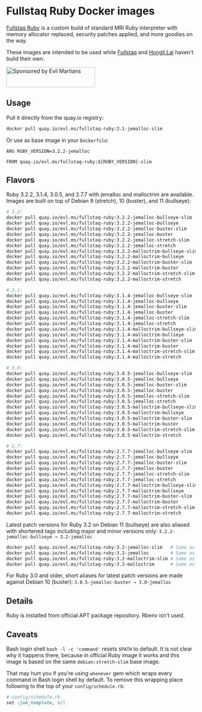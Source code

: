 Fullstaq Ruby Docker images
===========================

[Fullstaq Ruby] is a custom build of standard MRI Ruby interpreter with memory allocator replaced, security patches applied, and more goodies on the way.

These images are intended to be used while [Fullstaq] and [Hongli Lai] haven't build their own.

<a href="https://evilmartians.com/?utm_source=fullstaq-ruby-docker&utm_campaign=project_page">
<img src="https://evilmartians.com/badges/sponsored-by-evil-martians.svg" alt="Sponsored by Evil Martians" width="236" height="54">
</a>

## Usage

Pull it directly from the quay.io registry:

```sh
docker pull quay.io/evl.ms/fullstaq-ruby:3.1-jemalloc-slim
```

Or use as base image in your `Dockerfile`:

```docker
ARG RUBY_VERSION=3.2.2-jemalloc

FROM quay.io/evl.ms/fullstaq-ruby:${RUBY_VERSION}-slim
```

## Flavors

Ruby 3.2.2, 3.1.4, 3.0.5, and 2.7.7 with jemalloc and malloctrim are available. Images are built on top of Debian 9 (stretch), 10 (buster), and 11 (bullseye):

```sh
# 3.2:
docker pull quay.io/evl.ms/fullstaq-ruby:3.2.2-jemalloc-bullseye-slim
docker pull quay.io/evl.ms/fullstaq-ruby:3.2.2-jemalloc-bullseye
docker pull quay.io/evl.ms/fullstaq-ruby:3.2.2-jemalloc-buster-slim
docker pull quay.io/evl.ms/fullstaq-ruby:3.2.2-jemalloc-buster
docker pull quay.io/evl.ms/fullstaq-ruby:3.2.2-jemalloc-stretch-slim
docker pull quay.io/evl.ms/fullstaq-ruby:3.2.2-jemalloc-stretch
docker pull quay.io/evl.ms/fullstaq-ruby:3.2.2-malloctrim-bullseye-slim
docker pull quay.io/evl.ms/fullstaq-ruby:3.2.2-malloctrim-bullseye
docker pull quay.io/evl.ms/fullstaq-ruby:3.2.2-malloctrim-buster-slim
docker pull quay.io/evl.ms/fullstaq-ruby:3.2.2-malloctrim-buster
docker pull quay.io/evl.ms/fullstaq-ruby:3.2.2-malloctrim-stretch-slim
docker pull quay.io/evl.ms/fullstaq-ruby:3.2.2-malloctrim-stretch

# 3.1:
docker pull quay.io/evl.ms/fullstaq-ruby:3.1.4-jemalloc-bullseye-slim
docker pull quay.io/evl.ms/fullstaq-ruby:3.1.4-jemalloc-bullseye
docker pull quay.io/evl.ms/fullstaq-ruby:3.1.4-jemalloc-buster-slim
docker pull quay.io/evl.ms/fullstaq-ruby:3.1.4-jemalloc-buster
docker pull quay.io/evl.ms/fullstaq-ruby:3.1.4-jemalloc-stretch-slim
docker pull quay.io/evl.ms/fullstaq-ruby:3.1.4-jemalloc-stretch
docker pull quay.io/evl.ms/fullstaq-ruby:3.1.4-malloctrim-bullseye-slim
docker pull quay.io/evl.ms/fullstaq-ruby:3.1.4-malloctrim-bullseye
docker pull quay.io/evl.ms/fullstaq-ruby:3.1.4-malloctrim-buster-slim
docker pull quay.io/evl.ms/fullstaq-ruby:3.1.4-malloctrim-buster
docker pull quay.io/evl.ms/fullstaq-ruby:3.1.4-malloctrim-stretch-slim
docker pull quay.io/evl.ms/fullstaq-ruby:3.1.4-malloctrim-stretch

# 3.0:
docker pull quay.io/evl.ms/fullstaq-ruby:3.0.5-jemalloc-bullseye-slim
docker pull quay.io/evl.ms/fullstaq-ruby:3.0.5-jemalloc-bullseye
docker pull quay.io/evl.ms/fullstaq-ruby:3.0.5-jemalloc-buster-slim
docker pull quay.io/evl.ms/fullstaq-ruby:3.0.5-jemalloc-buster
docker pull quay.io/evl.ms/fullstaq-ruby:3.0.5-jemalloc-stretch-slim
docker pull quay.io/evl.ms/fullstaq-ruby:3.0.5-jemalloc-stretch
docker pull quay.io/evl.ms/fullstaq-ruby:3.0.5-malloctrim-bullseye-slim
docker pull quay.io/evl.ms/fullstaq-ruby:3.0.5-malloctrim-bullseye
docker pull quay.io/evl.ms/fullstaq-ruby:3.0.5-malloctrim-buster-slim
docker pull quay.io/evl.ms/fullstaq-ruby:3.0.5-malloctrim-buster
docker pull quay.io/evl.ms/fullstaq-ruby:3.0.5-malloctrim-stretch-slim
docker pull quay.io/evl.ms/fullstaq-ruby:3.0.5-malloctrim-stretch

# 2.7:
docker pull quay.io/evl.ms/fullstaq-ruby:2.7.7-jemalloc-bullseye-slim
docker pull quay.io/evl.ms/fullstaq-ruby:2.7.7-jemalloc-bullseye
docker pull quay.io/evl.ms/fullstaq-ruby:2.7.7-jemalloc-buster-slim
docker pull quay.io/evl.ms/fullstaq-ruby:2.7.7-jemalloc-buster
docker pull quay.io/evl.ms/fullstaq-ruby:2.7.7-jemalloc-stretch-slim
docker pull quay.io/evl.ms/fullstaq-ruby:2.7.7-jemalloc-stretch
docker pull quay.io/evl.ms/fullstaq-ruby:2.7.7-malloctrim-bullseye-slim
docker pull quay.io/evl.ms/fullstaq-ruby:2.7.7-malloctrim-bullseye
docker pull quay.io/evl.ms/fullstaq-ruby:2.7.7-malloctrim-buster-slim
docker pull quay.io/evl.ms/fullstaq-ruby:2.7.7-malloctrim-buster
docker pull quay.io/evl.ms/fullstaq-ruby:2.7.7-malloctrim-stretch-slim
docker pull quay.io/evl.ms/fullstaq-ruby:2.7.7-malloctrim-stretch
```

Latest patch versions for Ruby 3.2 on Debian 11 (bullseye) are also aliased with shortened tags including major and minor versions only: `3.2.2-jemalloc-bullseye → 3.2-jemalloc`

```sh
docker pull quay.io/evl.ms/fullstaq-ruby:3.2-jemalloc-slim   # Same as quay.io/evl.ms/fullstaq-ruby:3.2.3-jemalloc-bullseye-slim
docker pull quay.io/evl.ms/fullstaq-ruby:3.2-jemalloc        # Same as quay.io/evl.ms/fullstaq-ruby:3.2.3-jemalloc-bullseye
docker pull quay.io/evl.ms/fullstaq-ruby:3.2-malloctrim-slim # Same as quay.io/evl.ms/fullstaq-ruby:3.2.3-malloctrim-bullseye-slim
docker pull quay.io/evl.ms/fullstaq-ruby:3.2-malloctrim      # Same as quay.io/evl.ms/fullstaq-ruby:3.2.3-malloctrim-bullseye
```

For Ruby 3.0 and older, short aliases for latest patch versions are made against Debian 10 (buster): `3.0.5-jemalloc-buster → 3.0-jemalloc`


## Details

Ruby is installed from official APT package repository. Rbenv isn't used.

## Caveats

Bash login shell `bash -l -c 'command'` resets `$PATH` to default. It is not clear why it happens there, because in official Ruby image it works and this image is based on the same `debian:stretch-slim` base image.

That may hurt you if you're using `whenever` gem which wraps every command in Bash login shell by default. To remove this wrapping place following to the top of your `config/schedule.rb`:

```ruby
# config/schedule.rb
set :job_template, nil
```

[Fullstaq Ruby]: https://fullstaqruby.org/ "Ruby, optimized for production"
[Hongli Lai]: https://www.joyfulbikeshedding.com/
[Fullstaq]: https://fullstaq.com/
